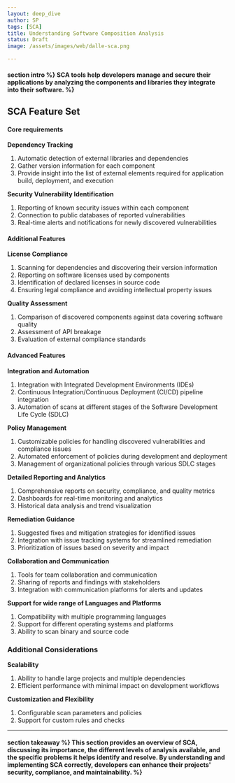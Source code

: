 ```yaml
---
layout: deep_dive
author: SP
tags: [SCA]
title: Understanding Software Composition Analysis  
status: Draft
image: /assets/images/web/dalle-sca.png

---
```

<h4>section  intro %}
SCA tools help developers manage and secure their applications by analyzing the components and libraries they integrate into their software.
 %}

## SCA Feature Set

#### Core requirements

**Dependency Tracking**
1. Automatic detection of external libraries and dependencies
2. Gather version information for each component
3. Provide insight into the list of external elements required for application build, deployment, and execution

**Security Vulnerability Identification**
1. Reporting of known security issues within each component
2. Connection to public databases of reported vulnerabilities
3. Real-time alerts and notifications for newly discovered vulnerabilities

#### Additional Features

**License Compliance**
1. Scanning for dependencies and discovering their version information
2. Reporting on software licenses used by components
3. Identification of declared licenses in source code
4. Ensuring legal compliance and avoiding intellectual property issues

**Quality Assessment**
1. Comparison of discovered components against data covering software quality
2. Assessment of API breakage
3. Evaluation of external compliance standards

#### Advanced Features ####

**Integration and Automation**
1. Integration with Integrated Development Environments (IDEs)
2. Continuous Integration/Continuous Deployment (CI/CD) pipeline integration
3. Automation of scans at different stages of the Software Development Life Cycle (SDLC)

**Policy Management**
1. Customizable policies for handling discovered vulnerabilities and compliance issues
2. Automated enforcement of policies during development and deployment
3. Management of organizational policies through various SDLC stages

**Detailed Reporting and Analytics**
1. Comprehensive reports on security, compliance, and quality metrics
2. Dashboards for real-time monitoring and analytics
3. Historical data analysis and trend visualization

**Remediation Guidance**
1. Suggested fixes and mitigation strategies for identified issues
2. Integration with issue tracking systems for streamlined remediation
3. Prioritization of issues based on severity and impact

**Collaboration and Communication**
1. Tools for team collaboration and communication
2. Sharing of reports and findings with stakeholders
3. Integration with communication platforms for alerts and updates

**Support for wide range of Languages and Platforms**
1. Compatibility with multiple programming languages
2. Support for different operating systems and platforms
3. Ability to scan binary and source code

### Additional Considerations ###
**Scalability**
1. Ability to handle large projects and multiple dependencies
2. Efficient performance with minimal impact on development workflows

**Customization and Flexibility**
1. Configurable scan parameters and policies
2. Support for custom rules and checks

---


<h4>section  takeaway %}
This section provides an overview of SCA, discussing its importance, the different levels of analysis available, and the specific problems it helps identify and resolve. By understanding and implementing SCA correctly, developers can enhance their projects' security, compliance, and maintainability.
 %}